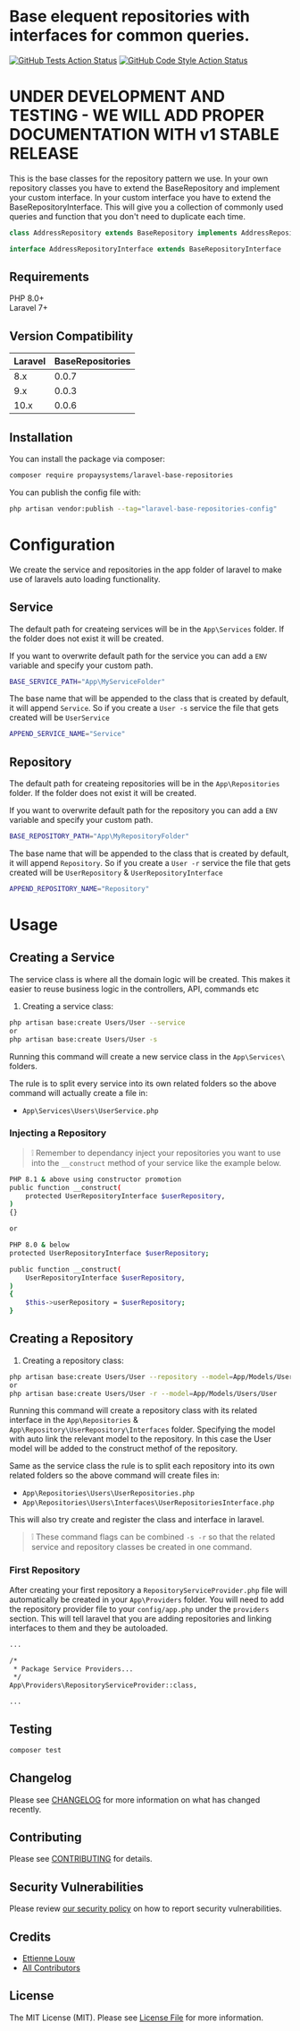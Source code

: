 # Base elequent repositories with interfaces for common queries.

[![GitHub Tests Action Status](https://img.shields.io/github/workflow/status/propaysystems/laravel-base-repositories/run-tests?label=tests)](https://github.com/propaysystems/laravel-base-repositories/actions?query=workflow%3Arun-tests+branch%3Amain)
[![GitHub Code Style Action Status](https://img.shields.io/github/workflow/status/propaysystems/laravel-base-repositories/Fix%20PHP%20code%20style%20issues?label=code%20style)](https://github.com/propaysystems/laravel-base-repositories/actions?query=workflow%3A"Fix+PHP+code+style+issues"+branch%3Amain)

# UNDER DEVELOPMENT AND TESTING - WE WILL ADD PROPER DOCUMENTATION WITH v1 STABLE RELEASE

This is the base classes for the repository pattern we use. In your own repository classes you have to extend the BaseRepository and implement your custom 
interface. In your custom interface you have to extend the BaseRepositoryInterface. This will give you a collection of commonly used queries and function 
that you don't need to duplicate each time. 

```php
class AddressRepository extends BaseRepository implements AddressRepositoryInterface
````
```php
interface AddressRepositoryInterface extends BaseRepositoryInterface
````

## Requirements

PHP 8.0+ \
Laravel 7+

## Version Compatibility

 Laravel  | BaseRepositories
:---------|:---------
 8.x      | 0.0.7
 9.x      | 0.0.3
 10.x     | 0.0.6      


## Installation

You can install the package via composer:

```bash
composer require propaysystems/laravel-base-repositories
```

You can publish the config file with:

```bash
php artisan vendor:publish --tag="laravel-base-repositories-config"
```

# Configuration

We create the service and repositories in the app folder of laravel to make use of laravels auto loading functionality.

## Service

The default path for createing services will be in the `App\Services` folder. If the folder does not exist it will be created.

If you want to overwrite default path for the service you can add a `ENV` variable and specify your custom path.

```bash [php]
BASE_SERVICE_PATH="App\MyServiceFolder"
```

The base name that will be appended to the class that is created by default, it will append `Service`. So if you create a `User -s`
service the file that gets created will be `UserService`

```bash [php]
APPEND_SERVICE_NAME="Service"
```

## Repository

The default path for createing repositories will be in the `App\Repositories` folder. If the folder does not exist it will be created.

If you want to overwrite default path for the repository you can add a `ENV` variable and specify your custom path.

```bash [php]
BASE_REPOSITORY_PATH="App\MyRepositoryFolder"
```

The base name that will be appended to the class that is created by default, it will append `Repository`. So if you create a `User -r`
service the file that gets created will be `UserRepository` & `UserRepositoryInterface`

```bash [php]
APPEND_REPOSITORY_NAME="Repository"
```

# Usage

## Creating a Service

The service class is where all the domain logic will be created. This makes it easier to reuse business logic in the controllers, API, commands etc

1. Creating a service class:

```bash [php]
php artisan base:create Users/User --service
or
php artisan base:create Users/User -s
```

Running this command will create a new service class in the `App\Services\` folders.

The rule is to split every service into its own related folders so the above command will actually create a file in:

- `App\Services\Users\UserService.php`

### Injecting a Repository

> :grey_exclamation: Remember to dependancy inject your repositories you want to use into the `__construct` method of your service like the example below.

```bash [php]
PHP 8.1 & above using constructor promotion
public function __construct(
    protected UserRepositoryInterface $userRepository,
)
{}

or 

PHP 8.0 & below
protected UserRepositoryInterface $userRepository;

public function __construct(
    UserRepositoryInterface $userRepository,
)
{
    $this->userRepository = $userRepository;
}
```

## Creating a Repository

1. Creating a repository class:

```bash [php]
php artisan base:create Users/User --repository --model=App/Models/Users/User
or
php artisan base:create Users/User -r --model=App/Models/Users/User
```

Running this command will create a repository class with its related interface in the `App\Repositories` & `App\Repository\UserRepository\Interfaces` folder.
Specifying the model with auto link the relevant model to the repository. In this case the User model will be added to the construct methof of the repository.

Same as the service class the rule is to split each repository into its own related folders so the above command will create files in:

- `App\Repositories\Users\UserRepositories.php`
- `App\Repositories\Users\Interfaces\UserRepositoriesInterface.php`

This will also try create and register the class and interface in laravel.

> :grey_exclamation: These command flags can be combined `-s -r` so that the related service and repository classes be created in one command.

### First Repository

After creating your first repository a `RepositoryServiceProvider.php` file will automatically be created in your `App\Providers` folder. You will need to add
the repository provider file to your `config/app.php` under the `providers` section. This will tell laravel that you are adding repositories and linking interfaces
to them and they be autoloaded.

```bash [php]
...

/*
 * Package Service Providers...
 */
App\Providers\RepositoryServiceProvider::class,

...        
```

## Testing

```bash
composer test
```

## Changelog

Please see [CHANGELOG](CHANGELOG.md) for more information on what has changed recently.

## Contributing

Please see [CONTRIBUTING](CONTRIBUTING.md) for details.

## Security Vulnerabilities

Please review [our security policy](../../security/policy) on how to report security vulnerabilities.

## Credits

- [Ettienne Louw](https://github.com/PropaySystems)
- [All Contributors](../../contributors)

## License

The MIT License (MIT). Please see [License File](LICENSE.md) for more information.

